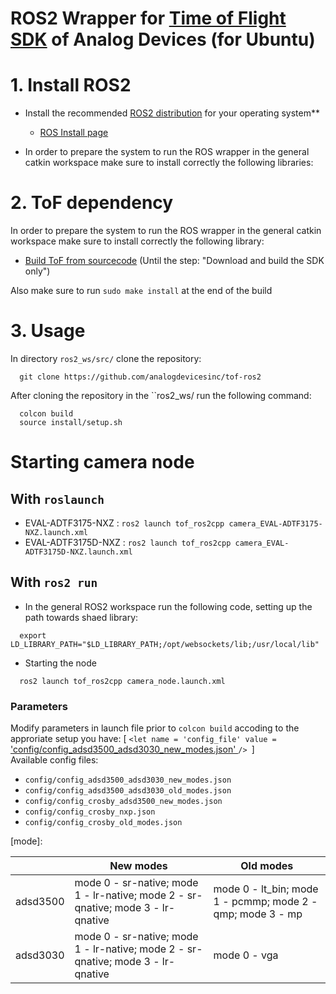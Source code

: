 # ROS2 Wrapper for [Time of Flight SDK](https://github.com/analogdevicesinc/ToF) of Analog Devices (for Ubuntu)


# 1. Install ROS2

- Install the recommended [ROS2 distribution](https://docs.ros.org/en/rolling/Releases.html) for your operating system**
  - [ROS Install page](https://docs.ros.org/en/foxy/Installation.html)

- In order to prepare the system to run the ROS wrapper in the general catkin workspace make sure to install correctly the following libraries:

# 2. ToF dependency

In order to prepare the system to run the ROS wrapper in the general catkin workspace make sure to install correctly the following library:


- [Build ToF from sourcecode](https://github.com/analogdevicesinc/ToF/blob/master/doc/itof/linux_build_instructions.md) (Until the step: "Download and build the SDK only")

Also make sure to run ```sudo make install``` at the end of the build

# 3. Usage

In directory ```ros2_ws/src/``` clone the repository:

```console
  git clone https://github.com/analogdevicesinc/tof-ros2
```

After cloning the repository in the ``ros2_ws/ run the following command:
 
```console
  colcon build
  source install/setup.sh
```

# Starting camera node

## With ```roslaunch```

* EVAL-ADTF3175-NXZ : ```ros2 launch tof_ros2cpp camera_EVAL-ADTF3175-NXZ.launch.xml```
* EVAL-ADTF3175D-NXZ : ```ros2 launch tof_ros2cpp camera_EVAL-ADTF3175D-NXZ.launch.xml```

## With ```ros2 run```
- In the general ROS2 workspace run the following code, setting up the path towards shaed library:
```console
  export LD_LIBRARY_PATH="$LD_LIBRARY_PATH;/opt/websockets/lib;/usr/local/lib"
```
- Starting the node
```console
  ros2 launch tof_ros2cpp camera_node.launch.xml
```
### Parameters
Modify parameters in launch file prior to ```colcon build``` accoding to the approriate setup you have: 
 [ ```<let name = 'config_file' value = ```<ins> 'config/config_adsd3500_adsd3030_new_modes.json' </ins> ```/> ```]\
 Available config files:
* ```config/config_adsd3500_adsd3030_new_modes.json```
* ```config/config_adsd3500_adsd3030_old_modes.json```
* ```config/config_crosby_adsd3500_new_modes.json```
* ```config/config_crosby_nxp.json```
* ```config/config_crosby_old_modes.json```

 [mode]:

|          | New modes                                                                      | Old modes                                               |
|----------|--------------------------------------------------------------------------------|---------------------------------------------------------|
| adsd3500 | mode 0 - sr-native; mode 1 - lr-native; mode 2 - sr-qnative; mode 3 - lr-qnative  | mode 0 - lt_bin; mode 1 - pcmmp; mode 2 - qmp; mode 3 - mp |
| adsd3030 | mode 0 - sr-native; mode 1 - lr-native; mode 2 - sr-qnative; mode 3 - lr-qnative  | mode 0 - vga                                            |



